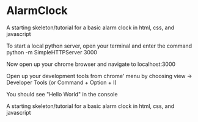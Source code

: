 AlarmClock
==========

A starting skeleton/tutorial for a basic alarm clock in html, css, and javascript

To start a local python server, open your terminal and enter the command 
python -m SimpleHTTPServer 3000

Now open up your chrome browser and navigate to localhost:3000

Open up your development tools from chrome' menu by choosing
view -> Developer Tools (or Command + Option + I)

You should see "Hello World" in the console



A starting skeleton/tutorial for a basic alarm clock in html, css, and javascript
